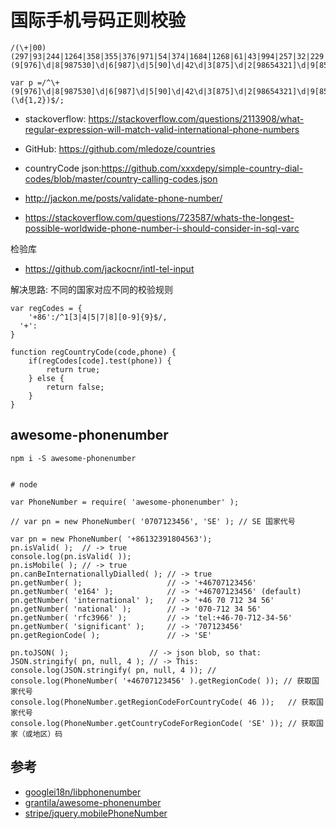 # 国际手机号码正则校验

```
/(\+|00)(297|93|244|1264|358|355|376|971|54|374|1684|1268|61|43|994|257|32|229|226|880|359|973|1242|387|590|375|501|1441|591|55|1246|673|975|267|236|1|61|41|56|86|225|237|243|242|682|57|269|238|506|53|5999|61|1345|357|420|49|253|1767|45|1809|1829|1849|213|593|20|291|212|34|372|251|358|679|500|33|298|691|241|44|995|44|233|350|224|590|220|245|240|30|1473|299|502|594|1671|592|852|504|385|509|36|62|44|91|246|353|98|964|354|972|39|1876|44|962|81|76|77|254|996|855|686|1869|82|383|965|856|961|231|218|1758|423|94|266|370|352|371|853|590|212|377|373|261|960|52|692|389|223|356|95|382|976|1670|258|222|1664|596|230|265|60|262|264|687|227|672|234|505|683|31|47|977|674|64|968|92|507|64|51|63|680|675|48|1787|1939|850|351|595|970|689|974|262|40|7|250|966|249|221|65|500|4779|677|232|503|378|252|508|381|211|239|597|421|386|46|268|1721|248|963|1649|235|228|66|992|690|993|670|676|1868|216|90|688|886|255|256|380|598|1|998|3906698|379|1784|58|1284|1340|84|678|681|685|967|27|260|263)(9[976]\d|8[987530]\d|6[987]\d|5[90]\d|42\d|3[875]\d|2[98654321]\d|9[8543210]|8[6421]|6[6543210]|5[87654321]|4[987654310]|3[9643210]|2[70]|7|1)\d{4,20}$/

var p =/^\+(9[976]\d|8[987530]\d|6[987]\d|5[90]\d|42\d|3[875]\d|2[98654321]\d|9[8543210]|8[6421]|6[6543210]|5[87654321]|4[987654310]|3[9643210]|2[70]|7|1)\W*\d\W*\d\W*\d\W*\d\W*\d\W*\d\W*\d\W*\d\W*(\d{1,2})$/;

```

* stackoverflow: https://stackoverflow.com/questions/2113908/what-regular-expression-will-match-valid-international-phone-numbers
* GitHub: https://github.com/mledoze/countries
* countryCode json:https://github.com/xxxdepy/simple-country-dial-codes/blob/master/country-calling-codes.json

* http://jackon.me/posts/validate-phone-number/
* https://stackoverflow.com/questions/723587/whats-the-longest-possible-worldwide-phone-number-i-should-consider-in-sql-varc



检验库
* https://github.com/jackocnr/intl-tel-input


解决思路: 不同的国家对应不同的校验规则

```
var regCodes = {
	'+86':/^1[3|4|5|7|8][0-9]{9}$/,
  '+':
}

function regCountryCode(code,phone) {
	if(regCodes[code].test(phone)) {
		return true;
	} else {
		return false;
	}
}
```

## awesome-phonenumber

```
npm i -S awesome-phonenumber


# node

var PhoneNumber = require( 'awesome-phonenumber' );

// var pn = new PhoneNumber( '0707123456', 'SE' ); // SE 国家代号

var pn = new PhoneNumber( '+86132391804563');
pn.isValid( );  // -> true
console.log(pn.isValid( ));
pn.isMobile( ); // -> true
pn.canBeInternationallyDialled( ); // -> true
pn.getNumber( );                   // -> '+46707123456'
pn.getNumber( 'e164' );            // -> '+46707123456' (default)
pn.getNumber( 'international' );   // -> '+46 70 712 34 56'
pn.getNumber( 'national' );        // -> '070-712 34 56'
pn.getNumber( 'rfc3966' );         // -> 'tel:+46-70-712-34-56'
pn.getNumber( 'significant' );     // -> '707123456'
pn.getRegionCode( );               // -> 'SE'

pn.toJSON( );                  // -> json blob, so that:
JSON.stringify( pn, null, 4 ); // -> This:
console.log(JSON.stringify( pn, null, 4 )); // 
console.log(PhoneNumber( '+46707123456' ).getRegionCode( )); // 获取国家代号
console.log(PhoneNumber.getRegionCodeForCountryCode( 46 ));   // 获取国家代号
console.log(PhoneNumber.getCountryCodeForRegionCode( 'SE' )); // 获取国家（或地区）码
```


## 参考
- [googlei18n/libphonenumber](https://github.com/googlei18n/libphonenumber)
- [grantila/awesome-phonenumber](https://github.com/grantila/awesome-phonenumber)
- [stripe/jquery.mobilePhoneNumber](https://github.com/stripe/jquery.mobilePhoneNumber)
